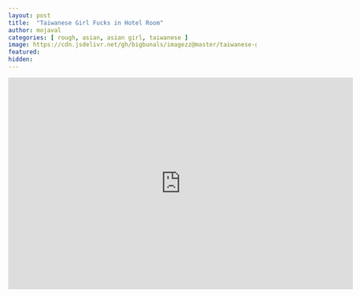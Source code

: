 ```yaml
---
layout: post
title:  "Taiwanese Girl Fucks in Hotel Room"
author: mojaval
categories: [ rough, asian, asian girl, taiwanese ]
image: https://cdn.jsdelivr.net/gh/bigbunals/imagezz@master/taiwanese-girl-fucks-in-hotel-room___d169ff1652617e73120daa1ce150e1e6c0cf9fa5.mp4.jpg
featured: 
hidden: 
---
```


<iframe src="https://openload.co/embed/5AOPntOJcdc/taiwanese-girl-fucks-in-hotel-room___d169ff1652617e73120daa1ce150e1e6c0cf9fa5.mp4" scrolling="no" frameborder="0" width="700" height="430" allowfullscreen="true" webkitallowfullscreen="true" mozallowfullscreen="true"></iframe>